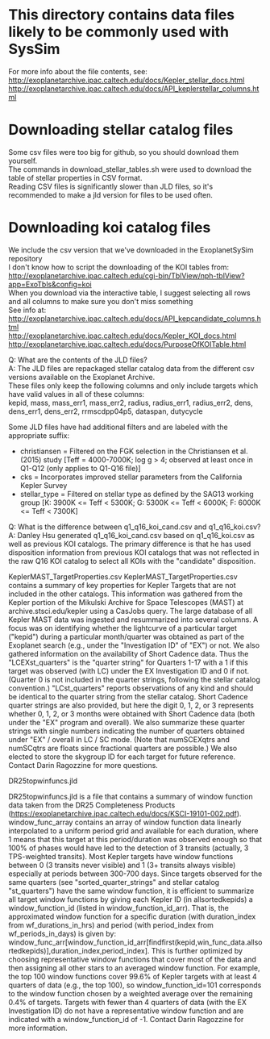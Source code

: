 # This directory contains data files likely to be commonly used with SysSim
For more info about the file contents, see:  
http://exoplanetarchive.ipac.caltech.edu/docs/Kepler_stellar_docs.html  
http://exoplanetarchive.ipac.caltech.edu/docs/API_keplerstellar_columns.html

# Downloading stellar catalog files
Some csv files were too big for github, so you should download them yourself.  
The commands in download_stellar_tables.sh were used to download the table of stellar properties in CSV format.  
Reading CSV files is significantly slower than JLD files, so it's recommended to make a jld version for files to be used often.

# Downloading koi catalog files
We include the csv version that we've downloaded in the ExoplanetSySim repository  
I don't know how to script the downloading of the KOI tables from:  
http://exoplanetarchive.ipac.caltech.edu/cgi-bin/TblView/nph-tblView?app=ExoTbls&config=koi  
When you download via the interactive table, I suggest selecting all rows and all columns to make sure you don't miss something  
See info at:  
http://exoplanetarchive.ipac.caltech.edu/docs/API_kepcandidate_columns.html  
http://exoplanetarchive.ipac.caltech.edu/docs/Kepler_KOI_docs.html  
http://exoplanetarchive.ipac.caltech.edu/docs/PurposeOfKOITable.html

Q: What are the contents of the JLD files?  
A: The JLD files are repackaged stellar catalog data from the different csv versions available on the Exoplanet Archive.  
   These files only keep the following columns and only include targets which have valid values in all of these columns:  
   kepid, mass, mass_err1, mass_err2, radius, radius_err1, radius_err2, dens, dens_err1, dens_err2, rrmscdpp04p5, dataspan, dutycycle

   Some JLD files have had additional filters and are labeled with the appropriate suffix:  
* christiansen = Filtered on the FGK selection in the Christiansen et al. (2015) study [Teff = 4000-7000K; log g > 4; observed at least once in Q1-Q12 (only applies to Q1-Q16 file)]
* cks = Incorporates improved stellar parameters from the California Kepler Survey
* stellar_type = Filtered on stellar type as defined by the SAG13 working group [K: 3900K <= Teff < 5300K; G: 5300K <= Teff < 6000K; F: 6000K <= Teff < 7300K]

Q: What is the difference between q1_q16_koi_cand.csv and q1_q16_koi.csv?  
A: Danley Hsu generated q1_q16_koi_cand.csv based on q1_q16_koi.csv as well as previous KOI catalogs.  The primary difference is that he has used disposition information from previous KOI catalogs that was not reflected in the raw Q16 KOI catalog to select all KOIs with the "candidate" disposition.


KeplerMAST_TargetProperties.csv 
KeplerMAST_TargetProperties.csv contains a summary of key properties for Kepler Targets that are not included 
in the other catalogs. This information was gathered from the Kepler portion of the Mikulski Archive for Space 
Telescopes (MAST) at archive.stsci.edu/kepler using a CasJobs query. The large database of all Kepler MAST 
data was ingested and resummarized into several columns. A focus was on identifying whether the lightcurve of 
a particular target ("kepid") during a particular month/quarter was obtained as part of the Exoplanet search 
(e.g., under the "Investigation ID" of "EX") or not. We also gathered information on the availability of Short 
Cadence data. Thus the "LCEXst_quarters" is the "quarter string" for Quarters 1-17 with a 1 if this target was 
observed (with LC) under the EX Investigation ID and 0 if not. (Quarter 0 is not included in the quarter 
strings, following the stellar catalog convention.) "LCst_quarters" reports observations of any kind and 
should be identical to the quarter string from the stellar catalog. Short Cadence quarter strings are also 
provided, but here the digit 0, 1, 2, or 3 represents whether 0, 1, 2, or 3 months were obtained with Short 
Cadence data (both under the "EX" program and overall). We also summarize these quarter strings with single 
numbers indicating the number of quarters obtained under "EX" / overall in LC / SC mode. (Note that 
numSCEXqtrs and numSCqtrs are floats since fractional quarters are possible.) We also elected to store the 
skygroup ID for each target for future reference. Contact Darin Ragozzine for more questions. 

DR25topwinfuncs.jld 

DR25topwinfuncs.jld is a file that contains a summary of window function data taken from the DR25 Completeness 
Products (https://exoplanetarchive.ipac.caltech.edu/docs/KSCI-19101-002.pdf). window_func_array contains an 
array of window function data linearly interpolated to a uniform period grid and available for each duration, 
where 1 means that this target at this period/duration was observed enough so that 100% of phases would have 
led to the detection of 3 transits (actually, 3 TPS-weighted transits). Most Kepler targets have window 
functions between 0 (3 transits never visible) and 1 (3+ transits always visible) especially at periods 
between 300-700 days. Since targets observed for the same quarters (see "sorted_quarter_strings" and stellar 
catalog "st_quarters") have the same window function, it is efficient to summarize all target window functions 
by giving each Kepler ID (in allsortedkepids) a window_function_id (listed in window_function_id_arr). That 
is, the approximated window function for a specific duration (with duration_index from wf_durations_in_hrs) 
and period (with period_index from wf_periods_in_days) is given by: 
window_func_arr[window_function_id_arr[findfirst(kepid,win_func_data.allsortedkepids)],duration_index,period_index].
This is further optimized by choosing representative window functions that cover most of the data and then 
assigning all other stars to an averaged window function. For example, the top 100 window functions cover 
99.6% of Kepler targets with at least 4 quarters of data (e.g., the top 100), so window_function_id=101 
corresponds to the window function chosen by a weighted average over the remaining 0.4% of targets. Targets 
with fewer than 4 quarters of data (with the EX Investigation ID) do not have a representative window function 
and are indicated with a window_function_id of -1. Contact Darin Ragozzine for more information. 
